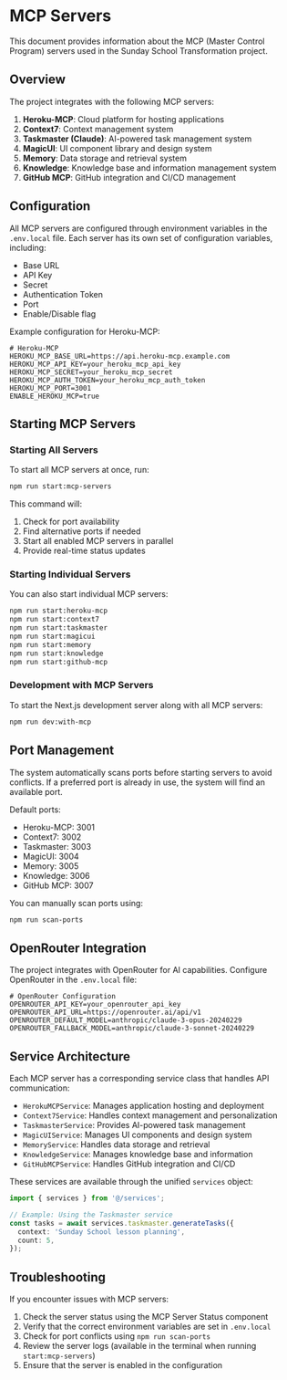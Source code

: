 # MCP Servers

This document provides information about the MCP (Master Control Program) servers used in the Sunday School Transformation project.

## Overview

The project integrates with the following MCP servers:

1. **Heroku-MCP**: Cloud platform for hosting applications
2. **Context7**: Context management system
3. **Taskmaster (Claude)**: AI-powered task management system
4. **MagicUI**: UI component library and design system
5. **Memory**: Data storage and retrieval system
6. **Knowledge**: Knowledge base and information management system
7. **GitHub MCP**: GitHub integration and CI/CD management

## Configuration

All MCP servers are configured through environment variables in the `.env.local` file. Each server has its own set of configuration variables, including:

- Base URL
- API Key
- Secret
- Authentication Token
- Port
- Enable/Disable flag

Example configuration for Heroku-MCP:

```
# Heroku-MCP
HEROKU_MCP_BASE_URL=https://api.heroku-mcp.example.com
HEROKU_MCP_API_KEY=your_heroku_mcp_api_key
HEROKU_MCP_SECRET=your_heroku_mcp_secret
HEROKU_MCP_AUTH_TOKEN=your_heroku_mcp_auth_token
HEROKU_MCP_PORT=3001
ENABLE_HEROKU_MCP=true
```

## Starting MCP Servers

### Starting All Servers

To start all MCP servers at once, run:

```bash
npm run start:mcp-servers
```

This command will:
1. Check for port availability
2. Find alternative ports if needed
3. Start all enabled MCP servers in parallel
4. Provide real-time status updates

### Starting Individual Servers

You can also start individual MCP servers:

```bash
npm run start:heroku-mcp
npm run start:context7
npm run start:taskmaster
npm run start:magicui
npm run start:memory
npm run start:knowledge
npm run start:github-mcp
```

### Development with MCP Servers

To start the Next.js development server along with all MCP servers:

```bash
npm run dev:with-mcp
```

## Port Management

The system automatically scans ports before starting servers to avoid conflicts. If a preferred port is already in use, the system will find an available port.

Default ports:
- Heroku-MCP: 3001
- Context7: 3002
- Taskmaster: 3003
- MagicUI: 3004
- Memory: 3005
- Knowledge: 3006
- GitHub MCP: 3007

You can manually scan ports using:

```bash
npm run scan-ports
```

## OpenRouter Integration

The project integrates with OpenRouter for AI capabilities. Configure OpenRouter in the `.env.local` file:

```
# OpenRouter Configuration
OPENROUTER_API_KEY=your_openrouter_api_key
OPENROUTER_API_URL=https://openrouter.ai/api/v1
OPENROUTER_DEFAULT_MODEL=anthropic/claude-3-opus-20240229
OPENROUTER_FALLBACK_MODEL=anthropic/claude-3-sonnet-20240229
```

## Service Architecture

Each MCP server has a corresponding service class that handles API communication:

- `HerokuMCPService`: Manages application hosting and deployment
- `Context7Service`: Handles context management and personalization
- `TaskmasterService`: Provides AI-powered task management
- `MagicUIService`: Manages UI components and design system
- `MemoryService`: Handles data storage and retrieval
- `KnowledgeService`: Manages knowledge base and information
- `GitHubMCPService`: Handles GitHub integration and CI/CD

These services are available through the unified `services` object:

```typescript
import { services } from '@/services';

// Example: Using the Taskmaster service
const tasks = await services.taskmaster.generateTasks({
  context: 'Sunday School lesson planning',
  count: 5,
});
```

## Troubleshooting

If you encounter issues with MCP servers:

1. Check the server status using the MCP Server Status component
2. Verify that the correct environment variables are set in `.env.local`
3. Check for port conflicts using `npm run scan-ports`
4. Review the server logs (available in the terminal when running `start:mcp-servers`)
5. Ensure that the server is enabled in the configuration
